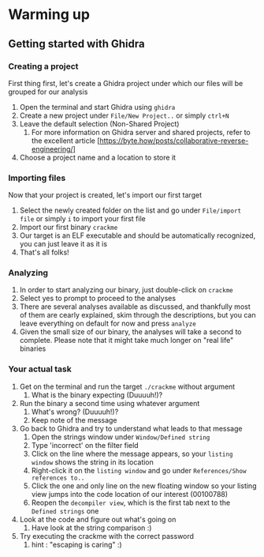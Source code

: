# Warming up


## Getting started with Ghidra

### Creating a project
First thing first, let's create a Ghidra project under which our files will be grouped for our analysis

1. Open the terminal and start Ghidra using `ghidra`
2. Create a new project under `File/New Project..` or simply `ctrl+N`
3. Leave the default selection (Non-Shared Project)
	1. For more information on Ghidra server and shared projects, refer to the excellent article [https://byte.how/posts/collaborative-reverse-engineering/]
4. Choose a project name and a location to store it

### Importing files
Now that your project is created, let's import our first target

1. Select the newly created folder on the list and go under `File/import file` or simply `i` to import your first file
2. Import our first binary `crackme`
3. Our target is an ELF executable and should be automatically recognized, you can just leave it as it is
4. That's all folks!

### Analyzing
1. In order to start analyzing our binary, just double-click on `crackme`
2. Select yes to prompt to proceed to the analyses
3. There are several analyses available as discussed, and thankfully most of them are cearly explained, skim through the descriptions, but you can leave everything on default for now and press `analyze`
4. Given the small size of our binary, the analyses will take a second to complete. Please note that it might take much longer on "real life" binaries


### Your actual task
1. Get on the terminal and run the target `./crackme` without argument
	1. What is the binary expecting (Duuuuh!)?
2. Run the binary a second time using whatever argument
	1. What's wrong? (Duuuuh!)?
	2. Keep note of the message
3. Go back to Ghidra and try to understand what leads to that message
	1. Open the strings window under `Window/Defined string`
	2. Type 'incorrect' on the filter field
	3. Click on the line where the message appears, so your `listing window` shows the string in its location
	4. Right-click it on the `listing window` and go under `References/Show references to..`
	5. Click the one and only line on the new floating window so your listing view jumps into the code location of our interest (00100788)
	6. Reopen the `decompiler view`, which is the first tab next to the `Defined strings` one
4. Look at the code and figure out what's going on
	1. Have look at the string comparison :)
5. Try executing the crackme with the correct password
	1. hint : "escaping is caring" :)
	




